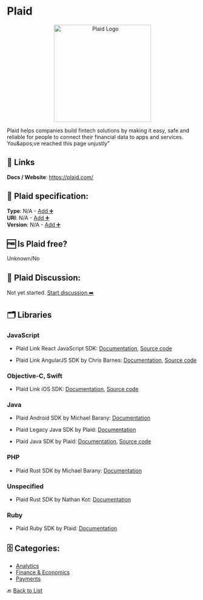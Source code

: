 # Plaid
<p align="center">
    <img width="256" src="https://raw.githubusercontent.com/apis-list/apis-list/main/apis/plaid/logo_256x256.png" alt="Plaid Logo"/>
</p>
Plaid helps companies build fintech solutions by making it easy, safe and reliable for people to connect their financial data to apps and services. You&amp;apos;ve reached this page unjustly&quot;

##  🔗 Links
**Docs / Website**: https://plaid.com/

## 🧬 Plaid specification:
**Type**: N/A - [Add ➕](https://github.com/apis-list/apis-list/edit/main/apis-list.yaml)  
**URI**: N/A - [Add ➕](https://github.com/apis-list/apis-list/edit/main/apis-list.yaml)  
**Version**: N/A - [Add ➕](https://github.com/apis-list/apis-list/edit/main/apis-list.yaml)

## 🆓 Is Plaid free?
 Unknown/No 

## 💬 Plaid Discussion:
Not yet started. [Start discussion ➡️](https://github.com/apis-list/apis-list/discussions/new)

## 🗂️ Libraries
### JavaScript
- Plaid Link React JavaScript SDK: [Documentation](https://plaid.com/docs/libraries/#link-client-libraries), [Source code](https://github.com/plaid/react-plaid-link)

- Plaid Link AngularJS SDK by Chris Barnes: [Documentation](https://plaid.com/docs/libraries), [Source code](https://github.com/csbarnes/angular-plaid-link)

### Objective-C, Swift
- Plaid Link iOS SDK: [Documentation](https://plaid.com/docs/#ios-bindings), [Source code](https://github.com/plaid/plaid-link-ios)

### Java
- Plaid Android SDK by Michael Barany: [Documentation](https://github.com/mbarany/Plaid-Android)

- Plaid Legacy Java SDK by Plaid: [Documentation](https://github.com/plaid/plaid-java-legacy)

- Plaid Java SDK by Plaid: [Documentation](https://plaid.com/docs/), [Source code](https://github.com/plaid/plaid-java)

### PHP
- Plaid Rust SDK by Michael Barany: [Documentation](https://github.com/mbarany/Plaid-Backend)

### Unspecified
- Plaid Rust SDK by Nathan Kot: [Documentation](https://github.com/nathankot/plaid-rust)

### Ruby
- Plaid Ruby SDK by Plaid: [Documentation](https://github.com/plaid/plaid-ruby)


## 🗄️ Categories:
- [Analytics](https://github.com/apis-list/apis-list#analytics-)
- [Finance & Economics](https://github.com/apis-list/apis-list#finance--economics-)
- [Payments](https://github.com/apis-list/apis-list#payments-)

🔙  [Back to List](https://github.com/apis-list/apis-list)
